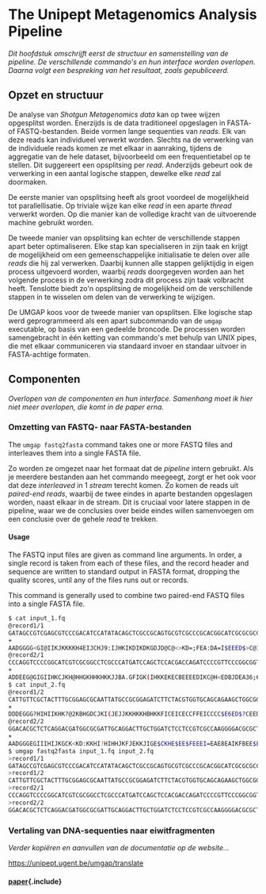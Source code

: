# The Unipept Metagenomics Analysis Pipeline

_Dit hoofdstuk omschrijft eerst de structuur en samenstelling van
de *pipeline*. De verschillende commando's en hun interface worden
overlopen. Daarna volgt een bespreking van het resultaat, zoals
gepubliceerd._

## Opzet en structuur

De analyse van *Shotgun Metagenomics data* kan op twee wijzen
opgesplitst worden. Enerzijds is de data traditioneel opgeslagen in
FASTA- of FASTQ-bestanden. Beide vormen lange sequenties van *reads*.
Elk van deze reads kan individueel verwerkt worden. Slechts na de
verwerking van de individuele reads komen ze met elkaar in aanraking,
tijdens de aggregatie van de hele dataset, bijvoorbeeld om een
frequentietabel op te stellen. Dit suggereert een opsplitsing per
*read*. Anderzijds gebeurt ook de verwerking in een aantal logische
stappen, dewelke elke *read* zal doormaken.

De eerste manier van opsplitsing heeft als groot voordeel de
mogelijkheid tot parallellisatie. Op triviale wijze kan elke *read* in
een aparte *thread* verwerkt worden. Op die manier kan de volledige
kracht van de uitvoerende machine gebruikt worden.

De tweede manier van opsplitsing kan echter de verschillende stappen
apart beter optimaliseren. Elke stap kan specialiseren in zijn taak
en krijgt de mogelijkheid om een gemeenschappelijke initialisatie te
delen over alle *reads* die hij zal verwerken. Daarbij kunnen alle
stappen gelijktijdig in eigen process uitgevoerd worden, waarbij *reads*
doorgegeven worden aan het volgende process in de verwerking zodra dit
process zijn taak volbracht heeft. Tenslotte biedt zo'n opsplitsing de
mogelijkheid om de verschillende stappen in te wisselen om delen van de
verwerking te wijzigen.

De UMGAP koos voor de tweede manier van opsplitsen. Elke logische stap
werd geprogrammeerd als een apart subcommando van de `umgap` executable,
op basis van een gedeelde broncode. De processen worden samengebracht
in één ketting van commando's met behulp van UNIX pipes, die met elkaar
communiceren via standaard invoer en standaar uitvoer in FASTA-achtige
formaten.

## Componenten

_Overlopen van de componenten en hun interface. Samenhang moet ik hier
niet meer overlopen, die komt in de paper erna._

### Omzetting van FASTQ- naar FASTA-bestanden

The `umgap fastq2fasta` command takes one or more FASTQ files and
interleaves them into a single FASTA file.

Zo worden ze omgezet naar het formaat dat de *pipeline* intern gebruikt.
Als je meerdere bestanden aan het commando meegeegt, zorgt er het ook
voor dat deze *interleaved* in 1 *stream* terecht komen. Zo komen de
reads uit *paired-end reads*, waarbij de twee eindes in aparte bestanden
opgeslagen worden, naast elkaar in de stream. Dit is cruciaal voor
latere stappen in de pipeline, waar we de conclusies over beide eindes
willen samenvoegen om een conclusie over de gehele *read* te trekken.

#### Usage

The FASTQ input files are given as command line arguments. In order, a
single record is taken from each of these files, and the record header
and sequence are written to standard output in FASTA format, dropping
the quality scores, until any of the files runs out or records.

This command is generally used to combine two paired-end FASTQ files
into a single FASTA file.

```sh
$ cat input_1.fq
@record1/1
GATAGCCGTCGAGCGTCCCGACATCCATATACAGCTCGCCGCAGTGCGTCGCCCGCACGGCATCGCGCGCCGCGATGTACGCATTCAACCAGCGTCCGAG
+
AADGGGG<GI@IIKJKKKKH4EIJCHJ9:IJHKIKDIKDKGDJD@C@<>KD=;FEA:DA=I$EEED$>C@1EDE?D:CEAC;CDE:E$D$=D$EAD?AEE
@record2/1
CCCAGGTCCCCGGCATCGTCGCGGCCTCGCCCATGATCCAGCTCCACGACCAGATCCCCGTTCCCGGCGGTAAAGAGCGCGGCGTGCTCATCCTCGGAGT
+
ADDEEG@GIGIIHKCJKH@HHGKHHKHKKJJBA.GFIGK(IHKKEKECBEEEEDIKC@H<EDBJDEA36;6EE$E:G6C=E$E@CE?EE9FEE?E:F$?$
$ cat input_2.fq
@record1/2
CATTGTTCGCTACTTTGCGGAGCGCAATTATGCCGCGGAGATCTTCTACGTGGTGCAGCAGAAGCTGGCGGGCTGGTGCGATGCGTTGTATCGGCCCGAG
+
DDDEGGG?HIHIIKHK?@2KBHGDCJKI(JEJJKKHKKHBHKKFICEICECCFFEICCCC$E6ED$?CEEDDED$DEDCFFECEEEEFB$CCEC$6C=CA
@record2/2
GGACACGCTCTCAGGACGATGGCGCGATTGCAGGACTTGCTGGATCTCCTCCGTCGCCAAGGGGACGCGCTCGGAGTGGCTCATGGAGCAGACGAGTTCT
+
AADGGGEGIIIHIJKGCK<KD:KKHI?HIHHJKFJEKKJIGE$CKHE$EE$FEEEI=EAE8EAIKFBEE$EADEEDB$DEEDE=?B6C$C$6$A$$=BEE
$ umgap fastq2fasta input_1.fq input_2.fq
>record1/1
GATAGCCGTCGAGCGTCCCGACATCCATATACAGCTCGCCGCAGTGCGTCGCCCGCACGGCATCGCGCGCCGCGATGTACGCATTCAACCAGCGTCCGAG
>record1/2
CATTGTTCGCTACTTTGCGGAGCGCAATTATGCCGCGGAGATCTTCTACGTGGTGCAGCAGAAGCTGGCGGGCTGGTGCGATGCGTTGTATCGGCCCGAG
>record2/1
CCCAGGTCCCCGGCATCGTCGCGGCCTCGCCCATGATCCAGCTCCACGACCAGATCCCCGTTCCCGGCGGTAAAGAGCGCGGCGTGCTCATCCTCGGAGT
>record2/2
GGACACGCTCTCAGGACGATGGCGCGATTGCAGGACTTGCTGGATCTCCTCCGTCGCCAAGGGGACGCGCTCGGAGTGGCTCATGGAGCAGACGAGTTCT
```

### Vertaling van DNA-sequenties naar eiwitfragmenten

_Verder kopiëren en aanvullen van de documentatie op de website..._

https://unipept.ugent.be/umgap/translate

#### [paper](paper.md){.include}
